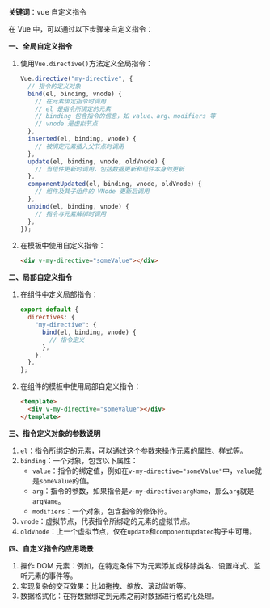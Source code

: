 **关键词**：vue 自定义指令

在 Vue 中，可以通过以下步骤来自定义指令：

**一、全局自定义指令**

1. 使用`Vue.directive()`方法定义全局指令：

   ```javascript
   Vue.directive("my-directive", {
     // 指令的定义对象
     bind(el, binding, vnode) {
       // 在元素绑定指令时调用
       // el 是指令所绑定的元素
       // binding 包含指令的信息，如 value、arg、modifiers 等
       // vnode 是虚拟节点
     },
     inserted(el, binding, vnode) {
       // 被绑定元素插入父节点时调用
     },
     update(el, binding, vnode, oldVnode) {
       // 当组件更新时调用，包括数据更新和组件本身的更新
     },
     componentUpdated(el, binding, vnode, oldVnode) {
       // 组件及其子组件的 VNode 更新后调用
     },
     unbind(el, binding, vnode) {
       // 指令与元素解绑时调用
     },
   });
   ```

2. 在模板中使用自定义指令：
   ```html
   <div v-my-directive="someValue"></div>
   ```

**二、局部自定义指令**

1. 在组件中定义局部指令：

   ```javascript
   export default {
     directives: {
       "my-directive": {
         bind(el, binding, vnode) {
           // 指令定义
         },
       },
     },
   };
   ```

2. 在组件的模板中使用局部自定义指令：
   ```html
   <template>
     <div v-my-directive="someValue"></div>
   </template>
   ```

**三、指令定义对象的参数说明**

1. `el`：指令所绑定的元素，可以通过这个参数来操作元素的属性、样式等。
2. `binding`：一个对象，包含以下属性：
   - `value`：指令的绑定值，例如在`v-my-directive="someValue"`中，`value`就是`someValue`的值。
   - `arg`：指令的参数，如果指令是`v-my-directive:argName`，那么`arg`就是`argName`。
   - `modifiers`：一个对象，包含指令的修饰符。
3. `vnode`：虚拟节点，代表指令所绑定的元素的虚拟节点。
4. `oldVnode`：上一个虚拟节点，仅在`update`和`componentUpdated`钩子中可用。

**四、自定义指令的应用场景**

1. 操作 DOM 元素：例如，在特定条件下为元素添加或移除类名、设置样式、监听元素的事件等。
2. 实现复杂的交互效果：比如拖拽、缩放、滚动监听等。
3. 数据格式化：在将数据绑定到元素之前对数据进行格式化处理。
